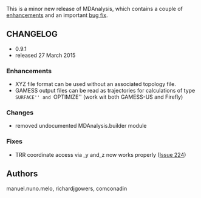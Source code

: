 This is a minor new release of MDAnalysis, which contains a couple of [enhancements](#Enhancements.md) and an important [bug fix](#Fixes.md).

## CHANGELOG ##

  * 0.9.1
  * released 27 March 2015

### Enhancements ###

  * XYZ file format can be used without an associated topology file.
  * GAMESS output files can be read as trajectories for calculations of type ```SURFACE'' and ```OPTIMIZE'' (work wit both GAMESS-US and Firefly)

### Changes ###

  * removed undocumented MDAnalysis.builder module

### Fixes ###

  * TRR coordinate access via _y and_z now works properly ([Issue 224](https://code.google.com/p/mdanalysis/issues/detail?id=224))

## Authors ##
manuel.nuno.melo, richardjgowers, comconadin